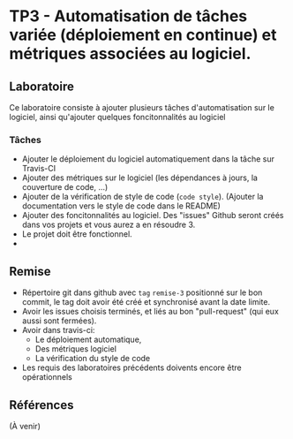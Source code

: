 # TP3 - Automatisation de tâches variée (déploiement en continue) et métriques associées au logiciel.


## Laboratoire

Ce laboratoire consiste à ajouter plusieurs tâches d'automatisation sur le
logiciel, ainsi qu'ajouter quelques foncitonnalités au logiciel

### Tâches

- Ajouter le déploiement du logiciel automatiquement dans la tâche sur Travis-CI
- Ajouter des métriques sur le logiciel (les dépendances à jours, la couverture de code, ...)
- Ajouter de la vérification de style de code (`code style`). (Ajouter la documentation vers le style de code dans le README)
- Ajouter des foncitonnalités au logiciel. Des "issues" Github seront créés dans
    vos projets et vous aurez a en résoudre 3.
- Le projet doit être fonctionnel.
-

## Remise

- Répertoire git dans github avec `tag` `remise-3` positionné sur le bon commit,
    le tag doit avoir été créé et synchronisé avant la date limite.
- Avoir les issues choisis terminés, et liés au bon "pull-request" (qui eux
    aussi sont fermées).
- Avoir dans travis-ci:
  - Le déploiement automatique,
  - Des métriques logiciel
  - La vérification du style de code
- Les requis des laboratoires précédents doivents encore être opérationnels


## Références

(À venir)
